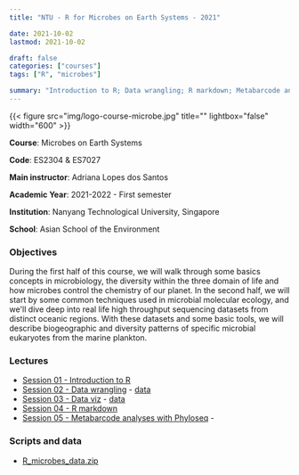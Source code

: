 ```yaml
---
title: "NTU - R for Microbes on Earth Systems - 2021"

date: 2021-10-02
lastmod: 2021-10-02

draft: false
categories: ["courses"]
tags: ["R", "microbes"]

summary: "Introduction to R; Data wrangling; R markdown; Metabarcode analyses"
---
```


{{< figure src="img/logo-course-microbe.jpg" title="" lightbox="false" width="600" >}}

__Course__: Microbes on Earth Systems

__Code__: ES2304 & ES7027

__Main instructor__: Adriana Lopes dos Santos

__Academic Year__: 2021-2022 - First semester

__Institution__: Nanyang Technological University, Singapore

__School__: Asian School of the Environment

### Objectives
During the first half of this course, we will walk through some basics concepts in microbiology, the diversity within the three domain of life and how microbes control the chemistry of our planet.  In the second half, we will start by some common techniques used in microbial molecular ecology, and we'll dive deep into real life high throughput sequencing datasets from distinct oceanic regions. With these datasets and some basic tools, we will describe biogeographic and diversity patterns of specific microbial eukaryotes from the marine plankton. 

### Lectures
* [Session 01 - Introduction to R](https://daniel-vaulot.fr/html/course-microbes-2021/R-session-01-intro.html)
* [Session 02 - Data wrangling](https://daniel-vaulot.fr/html/course-microbes-2021/R-session-02-data_wrangling.html) - [data](https://daniel-vaulot.fr/html/course-microbes-2021/R-session-04.zip)
* [Session 03 - Data viz](https://daniel-vaulot.fr/html/course-microbes-2021/R-session-03-data_visualization.html) - [data](https://daniel-vaulot.fr/html/course-microbes-2021/R-session-05.zip)
* [Session 04 - R markdown](https://daniel-vaulot.fr/html/course-microbes-2021/R-session-04-markdown.html)
* [Session 05 - Metabarcode analyses with Phyloseq](https://daniel-vaulot.fr/html/course-microbes-2021/R-session-05-phyloseq.html) - 

### Scripts and data

* [R_microbes_data.zip](https://daniel-vaulot.fr/html/course-microbes-2021/R_microbes_data.zip)


